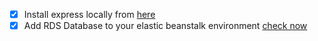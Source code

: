 - [x] Install express locally from [here](https://docs.aws.amazon.com/elasticbeanstalk/latest/dg/nodejs-devenv.html#nodejs-devenv-express)
- [x] Add RDS Database to your elastic beanstalk environment [check now](https://docs.aws.amazon.com/elasticbeanstalk/latest/dg/create-deploy-nodejs.rds.html)
